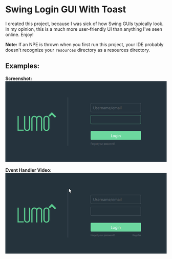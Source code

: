 # Swing Login GUI With Toast

I created this project, because I was sick of how Swing GUIs typically look. In my opinion, this is a much more user-friendly UI than anything I've seen online. Enjoy!

**Note:** If an NPE is thrown when you first run this project, your IDE probably doesn't recognize your `resources` directory as a resources directory.

## Examples:
**Screenshot:**
![Screenshot](.github/screenshot.png)

**Event Handler Video:**
![Test Video](.github/example2.gif)